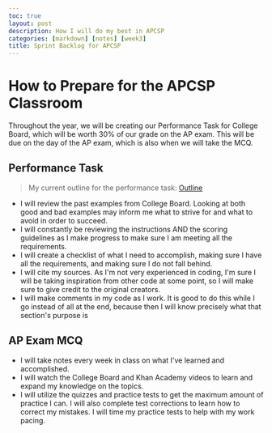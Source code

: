```yaml
---
toc: true
layout: post
description: How I will do my best in APCSP
categories: [markdown] [notes] [week3]
title: Sprint Backlog for APCSP
---
```


# How to Prepare for the APCSP Classroom

Throughout the year, we will be creating our Performance Task for College Board, which will be worth 30% of our grade on the AP exam. This will be due on the day of the AP exam, which is also when we will take the MCQ. 

## Performance Task
> My current outline for the performance task: [Outline](https://annikaliao.github.io/annika/jupyter/2022/09/11/creative-development-outline.html)

- I will review the past examples from College Board. Looking at both good and bad examples may inform me what to strive for and what to avoid in order to succeed.
- I will constantly be reviewing the instructions AND the scoring guidelines as I make progress to make sure I am meeting all the requirements.
- I will create a checklist of what I need to accomplish, making sure I have all the requirements, and making sure I do not fall behind.
- I will cite my sources. As I'm not very experienced in coding, I'm sure I will be taking inspiration from other code at some point, so I will make sure to give credit to the original creators.
- I will make comments in my code as I work. It is good to do this while I go instead of all at the end, because then I will know precisely what that section's purpose is

## AP Exam MCQ

- I will take notes every week in class on what I've learned and accomplished.
- I will watch the College Board and Khan Academy videos to learn and expand my knowledge on the topics.
- I will utilize the quizzes and practice tests to get the maximum amount of practice I can. I will also complete test corrections to learn how to correct my mistakes. I will time my practice tests to help with my work pacing. 